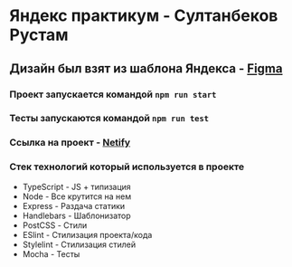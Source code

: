 # Яндекс практикум - Султанбеков Рустам

## Дизайн был взят из шаблона Яндекса - [Figma](https://www.figma.com/file/24EUnEHGEDNLdOcxg7ULwV/Chat?node-id=0%3A1)

### Проект запускается командой `npm run start`

### Тесты запускаются командой `npm run test`

### Ссылка на проект - [Netify](https://nimble-bubblegum-c28335.netlify.app/)

### Стек технологий который используется в проекте

- TypeScript - JS + типизация
- Node - Все крутится на нем
- Express - Раздача статики
- Handlebars - Шаблонизатор
- PostCSS - Стили
- ESlint - Стилизация проекта/кода
- Stylelint - Стилизация стилей
- Mocha - Тесты
